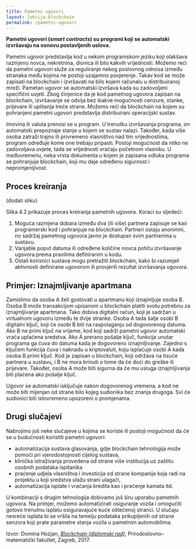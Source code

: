 ```yaml
---
title: Pametni ugovori
layout: lekcija-blockchain
permalink: /pametni-ugovori
---
```


**Pametni ugovori (*smart contracts*) su programi koji se automatski izvršavaju na osnovu postavljenih uslova.**

Pametni ugovor predstavlja kod u nekom programskom jeziku koji olakšava razmjenu novca, nekretnina, dionica ili bilo kakvih vrijednosti. Možemo reći da pametni ugovori služe za reguliranje nekog poslovnog odnosa između stranaka među kojima ne postoji uzajamno povjerenje. Takav kod se može zapisati na blockchain i izvršavati na bilo kojem računalu u distribuiranoj mreži. Pametan ugovor se automatski izvršava kada su zadovoljeni specifični uvjeti. Zbog činjenice da je kod pametnog ugovora zapisan na blockchain, izvršavanje se odvija bez ikakve mogućnosti cenzure, stanke, prijevare ili uplitanja treće strane. Možemo reći da blockchain na kojem su pohranjeni pametni ugovori predstavlja distribuirani operacijski sustav.

Imovina ili valuta prenosi se u program. U trenutku izvršavanja programa, on automatski prepoznaje stanje u kojem se sustav nalazi. Također, kada više osoba zatraži trajno ili privremeno vlasništvo nad tim vrijednostima, program određuje kome one trebaju pripasti. Postoji mogućnost da nitko ne zadovoljava uvjete, tada se vrijednosti vraćaju početnom vlasniku. U međuvremenu, neka vrsta dokumenta u kojem je zapisana odluka programa se pohranjuje blockchain, koji mu daje određenu sigurnost i nepromjenljivost.

## Proces kreiranja

(dodati sliku)

Slika 4.2 prikazuje proces kreiranja pametnih ugovora. Koraci su sljedeći:

1. Moguća razmjena dobara između dva (ili više) partnera zapisuje se kao programerski kod i pohranjuje na blockchain. Partneri ostaju anonimni, no sadržaj pametnog ugovora javno je dostupan svim partnerima u sustavu.
2. Varijable poput datuma ili određene količine novca potiču izvršavanje ugovora prema pravilima definiranim u kodu.
3. Ostali korisnici sustava mogu pretražiti blockchain, kako bi razumjeli aktivnosti definirane ugovorom ili provjerili rezultat izvršavanja ugovora.

## Primjer: Iznajmljivanje apartmana

Zamislimo da osoba A želi gostovati u apartmanu koji iznajmljuje osoba B. Osoba B može transakcijom upisanom u blockchain platiti svotu potrebnu za iznajmljivanje apartmana. Tako dobiva digitalni račun, koji je sadržan u virtualnom ugovoru između te dvije stranke. Osoba A tada šalje osobi B digitalni ključ, koji će osobi B biti na raspolaganju od dogovorenog datuma. Ako B ne primi ključ na vrijeme, kod koji sadrži pametni ugovor automatski vraća uplaćena sredstva. Ako A prerano pošalje ključ, funkcija unutar programa ga čuva do datuma kada je dogovoreno iznajmljivanje. Zajedno s ključem funkcija čuva i naknadu u kriptovaluti, koju isplaćuje osobi A kada osoba B primi ključ. Kod je zapisan u blockchain, koji održava na tisuće partnera u sustavu, i B ne mora brinuti o tome da će doći do greške ili prijevare. Također, osoba A može biti sigurna da će mu usluga iznajmljivanja biti plaćena ako pošalje ključ.

Ugovor se automatski isključuje nakon dogovorenog vremena, a kod ne može biti mijenjan od strane bilo kojeg sudionika bez znanja drugoga. Svi će sudionici biti istovremeno upozoreni o promjenama.

## Drugi slučajevi

Nabrojimo još neke slučajeve u kojima se koriste ili postoji mogućnost da će se u budućnosti koristiti pametni ugovori:

- automatizacija sustava glasovanja, gdje blockchain tehnologija može pomoći pri vjerodostojnosti cijelog sustava,
- klinička istraživanja provedena od strane više institucija uz zaštitu osobnih podataka ispitanika
- praćenje udjela vlasništva i investicija od strane kompanije koja radi na projektu u koji sredstva ulažu strani ulagači,
- automatizacija isplate i vraćanja kredita kao i praćenje kamata itd.

U kombinaciji s drugim tehnologija dobivamo još širu uporabu pametnih ugovora. Na primjer, možemo automatizirati osiguranje vozila i omogućiti gotovo trenutnu isplatu osiguravajuće kuće oštećenoj stranci. U slučaju nesreće isplata bi se vršila na temelju podataka prikupljenih od strane senzora koji prate parametre stanja vozila u pametnim automobilima.

Izvor: Domina Hozjan, [*Blockchain (diplomski rad)*](https://zir.nsk.hr/islandora/object/pmf%3A779/datastream/PDF/view), Prirodoslovno–matematički fakultet, Zagreb, 2017.

